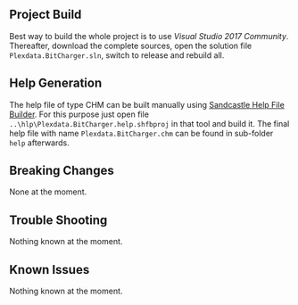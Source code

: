 ## Project Build

Best way to build the whole project is to use _Visual Studio 2017 Community_. Thereafter, 
download the complete sources, open the solution file `Plexdata.BitCharger.sln`, switch to 
release and rebuild all.

## Help Generation

The help file of type CHM can be built manually using [Sandcastle Help File Builder](https://ewsoftware.github.io/SHFB/html/bd1ddb51-1c4f-434f-bb1a-ce2135d3a909.htm).
For this purpose just open file `..\hlp\Plexdata.BitCharger.help.shfbproj` in that tool and 
build it. The final help file with name `Plexdata.BitCharger.chm` can be found in sub-folder 
`help` afterwards.

## Breaking Changes

None at the moment.

## Trouble Shooting

Nothing known at the moment.

## Known Issues

Nothing known at the moment.
